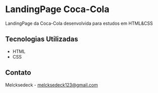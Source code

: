 # LandingPage Coca-Cola

LandingPage da Coca-Cola desenvolvida para estudos em HTML&CSS

## Tecnologias Utilizadas

- HTML
- CSS

## Contato

Melcksedeck - melcksedeck123@gmail.com

